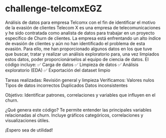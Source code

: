 # challenge-telcomxEGZ
Análisis de datos para empresa Telcomx con el fin de identificar el motivo de la evasión de clientes
Telecom X es una empresa de telecomunicaciones y he sido contratada como analista de datos para trabajar en un proyecto específico de Churn de clientes. La empresa está enfrentando un alto índice de evasión de clientes y aún no han identificado el problema de esta evasión. Para ello, me han proporcionado algunos datos en los que tuve que buscar, tratar y realizar un análisis exploratorio para, una vez limpiados estos datos, poder proporcionárselos al equipo de ciencia de datos.
El código incluye:
✅ Carga de datos
✅ Limpieza de datos
✅ Análisis exploratorio (EDA)
✅ Exportación del dataset limpio

Tareas realizadas:
Revisión general y limpieza
Verificamos:
Valores nulos
Tipos de datos incorrectos
Duplicados
Datos inconsistentes

Objetivo: Identificar patrones, correlaciones y variables que influyen en el churn.

¿Qué genera este código?
Te permite entender las principales variables relacionadas al churn.
Incluye gráficos categóricos, correlaciones y visualizaciones útiles.

¡Espero sea de utilidad! 
